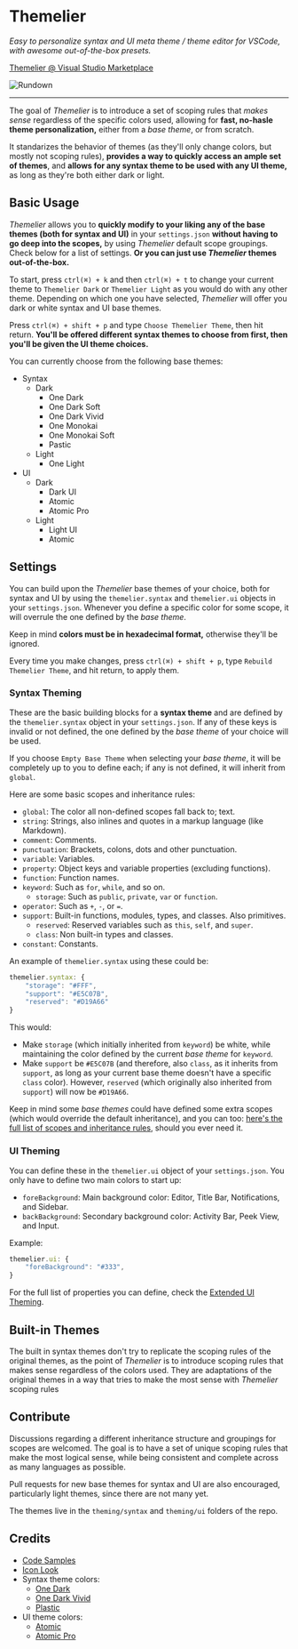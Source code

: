 # Themelier

*Easy to personalize syntax and UI meta theme / theme editor for VSCode, with awesome out-of-the-box presets.* 

[Themelier @ Visual Studio Marketplace](https://marketplace.visualstudio.com/items?itemName=rafamel.themelier)

![Rundown](https://raw.githubusercontent.com/rafamel/themelier/master/images/rundown.gif)

---

The goal of *Themelier* is to introduce a set of scoping rules that *makes sense* regardless of the specific colors used, allowing for **fast, no-hasle theme personalization,** either from a *base theme*, or from scratch.

It standarizes the behavior of themes (as they'll only change colors, but mostly not scoping rules), **provides a way to quickly access an ample set of themes**, and **allows for any syntax theme to be used with any UI theme,** as long as they're both either dark or light.

## Basic Usage

*Themelier* allows you to **quickly modify to your liking any of the base themes (both for syntax and UI)** in your `settings.json` **without having to go deep into the scopes,** by using *Themelier* default scope groupings. Check below for a list of settings. **Or you can just use *Themelier* themes out-of-the-box.**

To start, press `ctrl(⌘) + k` and then `ctrl(⌘) + t` to change your current theme to `Themelier Dark` or `Themelier Light` as you would do with any other theme. Depending on which one you have selected, *Themelier* will offer you dark or white syntax and UI base themes.

Press `ctrl(⌘) + shift + p` and type `Choose Themelier Theme`, then hit return. **You'll be offered different syntax themes to choose from first, then you'll be given the UI theme choices.**

You can currently choose from the following base themes:

- Syntax
    - Dark
        - One Dark
        - One Dark Soft
        - One Dark Vivid
        - One Monokai
        - One Monokai Soft
        - Pastic
    - Light
        - One Light
- UI
    - Dark
        - Dark UI
        - Atomic
        - Atomic Pro
    - Light
        - Light UI
        - Atomic

## Settings

You can build upon the *Themelier* base themes of your choice, both for syntax and UI by using the `themelier.syntax` and `themelier.ui` objects in your `settings.json`. Whenever you define a specific color for some scope, it will overrule the one defined by the *base theme*.

Keep in mind **colors must be in hexadecimal format,** otherwise they'll be ignored.

Every time you make changes, press `ctrl(⌘) + shift + p`, type `Rebuild Themelier Theme`, and hit return, to apply them.

### Syntax Theming

These are the basic building blocks for a **syntax theme** and are defined by the `themelier.syntax` object in your `settings.json`. If any of these keys is invalid or not defined, the one defined by the *base theme* of your choice will be used.

If you choose `Empty Base Theme` when selecting your *base theme*, it will be completely up to you to define each; if any is not defined, it will inherit from `global`.

Here are some basic scopes and inheritance rules:

- `global`: The color all non-defined scopes fall back to; text.
- `string`: Strings, also inlines and quotes in a markup language (like Markdown).
- `comment`: Comments.
- `punctuation`: Brackets, colons, dots and other punctuation.
- `variable`: Variables.
- `property`: Object keys and variable properties (excluding functions).
- `function`: Function names.
- `keyword`: Such as `for`, `while`, and so on.
    - `storage`: Such as `public`, `private`, `var` or `function`.
- `operator`: Such as `+`, `-`, or `=`.
- `support`: Built-in functions, modules, types, and classes. Also primitives.
    - `reserved`: Reserved variables such as `this`, `self`, and `super`.
    - `class`: Non built-in types and classes.
- `constant`: Constants.

An example of `themelier.syntax` using these could be:

```javascript
themelier.syntax: {
    "storage": "#FFF",
    "support": "#E5C07B",
    "reserved": "#D19A66"
}
```

This would:
- Make `storage` (which initially inherited from `keyword`) be white, while maintaining the color defined by the current *base theme* for `keyword`.
- Make `support` be `#E5C07B` (and therefore, also `class`, as it inherits from `support`, as long as your current base theme doesn't have a specific `class` color). However, `reserved` (which originally also inherited from `support`) will now be `#D19A66`.

Keep in mind some *base themes* could have defined some extra scopes (which would override the default inheritance), and you can too: [here's the full list of scopes and inheritance rules](https://github.com/rafamel/themelier/tree/master/docs), should you ever need it.

### UI Theming

You can define these in the `themelier.ui` object of your `settings.json`. You only have to define two main colors to start up:

- `foreBackground`: Main background color: Editor, Title Bar,  Notifications, and Sidebar.
- `backBackground`: Secondary background color: Activity Bar, Peek View, and Input.

Example:

```javascript
themelier.ui: {
    "foreBackground": "#333",
}
```

For the full list of properties you can define, check the [Extended UI Theming](https://github.com/rafamel/themelier/tree/master/docs).

## Built-in Themes

The built in syntax themes don't try to replicate the scoping rules of the original themes, as the point of *Themelier* is to introduce scoping rules that makes sense regardless of the colors used. They are adaptations of the original themes in a way that tries to make the most sense with *Themelier* scoping rules

## Contribute

Discussions regarding a different inheritance structure and groupings for scopes are welcomed. The goal is to have a set of unique scoping rules that make the most logical sense, while being consistent and complete across as many languages as possible.

Pull requests for new base themes for syntax and UI are also encouraged, particularly light themes, since there are not many yet.

The themes live in the `theming/syntax` and `theming/ui` folders of the repo.

## Credits

* [Code Samples](https://github.com/akamud/vscode-theme-onedark)
* [Icon Look](https://github.com/will-stone/plastic)
* Syntax theme colors:
    * [One Dark](https://atom.io/themes/one-dark-syntax)
    * [One Dark Vivid](https://atom.io/themes/one-dark-vivid-syntax)
    * [Plastic](https://github.com/will-stone/plastic)
* UI theme colors:
    * [Atomic](https://github.com/atom)
    * [Atomic Pro](https://github.com/Binaryify/OneDark-Pro)

